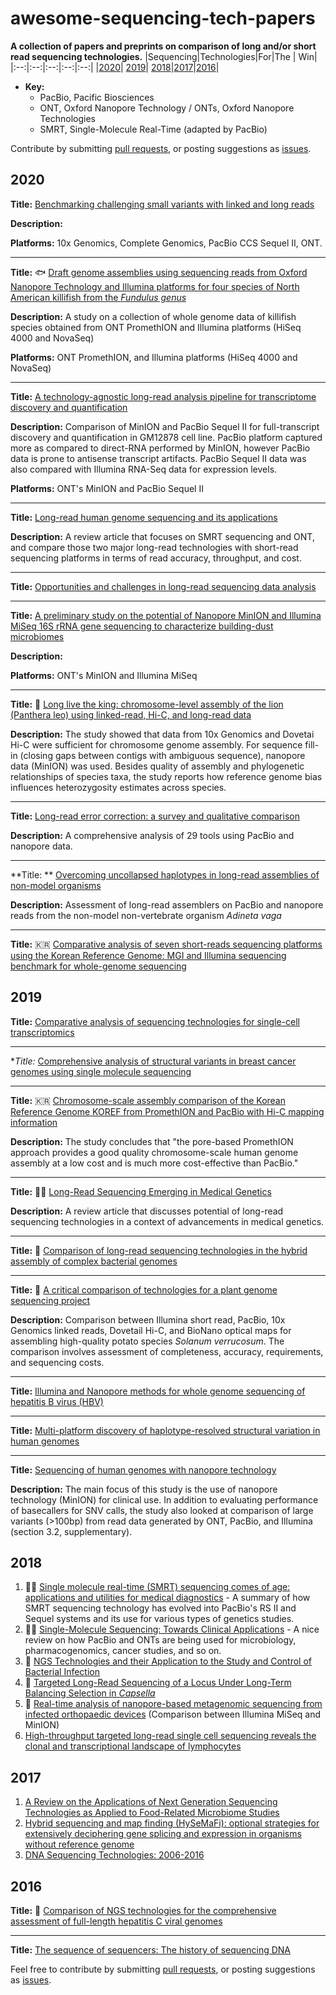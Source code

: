 # awesome-sequencing-tech-papers

**A collection of papers and preprints on comparison of long and/or short read sequencing technologies.**
|Sequencing|Technologies|For|The | Win|
|:--:|:--:|:--:|:--:|:--:|
|[2020](https://github.com/Nazeeefa/awesome-sequencing-tech-papers#2020)| [2019](https://github.com/Nazeeefa/awesome-sequencing-tech-papers#2019)| [2018](https://github.com/Nazeeefa/awesome-sequencing-tech-papers#2018)|[2017](https://github.com/Nazeeefa/awesome-sequencing-tech-papers#2017)|[2016](https://github.com/Nazeeefa/awesome-sequencing-tech-papers#2016)|
  
- **Key:**
  - PacBio, Pacific Biosciences
  - ONT, Oxford Nanopore Technology / ONTs, Oxford Nanopore Technologies
  - SMRT, Single-Molecule Real-Time (adapted by PacBio)
  
Contribute by submitting [pull requests](https://github.com/Nazeeefa/awesome-sequencing-tech-papers/pulls), or posting suggestions as [issues](https://github.com/Nazeeefa/awesome-sequencing-tech-papers/issues).

## 2020

**Title:** [Benchmarking challenging small variants with linked and long reads](https://www.biorxiv.org/content/10.1101/2020.07.24.212712v1)

**Description:**

**Platforms:** 10x Genomics, Complete Genomics, PacBio CCS Sequel II, ONT.

---

**Title:** 🐟 [Draft genome assemblies using sequencing reads from Oxford Nanopore Technology and Illumina platforms for four species of North American killifish from the *Fundulus genus*](http://dx.doi.org/10.1093/gigascience/giaa067)

**Description:** A study on a collection of whole genome data of killifish species obtained from ONT PromethION and Illumina platforms (HiSeq 4000 and NovaSeq)

**Platforms:** ONT PromethION, and Illumina platforms (HiSeq 4000 and NovaSeq)

---

**Title:** [A technology-agnostic long-read analysis pipeline for transcriptome discovery and quantification](https://www.biorxiv.org/content/10.1101/672931v2) 

**Description:** Comparison of MinION and PacBio Sequel II for full-transcript discovery and quantification in GM12878 cell line. PacBio platform captured more as compared to direct-RNA performed by MinION, however PacBio data is prone to antisense transcript artifacts. PacBio Sequel II data was also compared with Illumina RNA-Seq data for expression levels.

**Platforms:** ONT's MinION and PacBio Sequel II

---

**Title:** [Long-read human genome sequencing and its applications](https://www.nature.com/articles/s41576-020-0236-x)

**Description:** A review article that focuses on SMRT sequencing and ONT, and compare those two major long-read technologies with short-read sequencing platforms in terms of read accuracy, throughput, and cost.

---

**Title:** [Opportunities and challenges in long-read sequencing data analysis](https://genomebiology.biomedcentral.com/articles/10.1186/s13059-020-1935-5)

---

**Title:** [A preliminary study on the potential of Nanopore MinION and Illumina MiSeq 16S rRNA gene sequencing to characterize building-dust microbiomes](https://www.nature.com/articles/s41598-020-59771-0)

**Description:**

**Platforms:** ONT's MinION and Illumina MiSeq

---

**Title:** 🦁 [Long live the king: chromosome-level assembly of the lion (Panthera leo) using linked-read, Hi-C, and long-read data](https://bmcbiol.biomedcentral.com/articles/10.1186/s12915-019-0734-5)

**Description:** The study showed that data from 10x Genomics and Dovetai Hi-C were sufficient for chromosome genome assembly. For sequence fill-in (closing gaps between contigs with ambiguous sequence), nanopore data (MinION) was used. Besides quality of assembly and phylogenetic relationships of species taxa, the study reports how reference genome bias influences heterozygosity estimates across species.

---

**Title:** [Long-read error correction: a survey and qualitative comparison](https://www.biorxiv.org/content/10.1101/2020.03.06.977975v2)

**Description:** A comprehensive analysis of 29 tools using PacBio and nanopore data.

---

**Title: ** [Overcoming uncollapsed haplotypes in long-read assemblies of non-model organisms](https://www.biorxiv.org/content/10.1101/2020.03.16.993428v1)

**Description:** Assessment of long-read assemblers on PacBio and nanopore reads from the non-model non-vertebrate organism *Adineta vaga*

---

**Title:** 🇰🇷 [Comparative analysis of seven short-reads sequencing platforms using the Korean Reference Genome: MGI and Illumina sequencing benchmark for whole-genome sequencing](https://www.biorxiv.org/content/10.1101/2020.03.22.002840v1)

## 2019

**Title:** [Comparative analysis of sequencing technologies for single-cell transcriptomics](https://genomebiology.biomedcentral.com/articles/10.1186/s13059-019-1676-5) 

---
**Title:* [Comprehensive analysis of structural variants in breast cancer genomes using
single molecule sequencing](https://www.biorxiv.org/content/10.1101/847855v1)

---
**Title:** 🇰🇷 [Chromosome-scale assembly comparison of the Korean Reference Genome KOREF from PromethION and PacBio with Hi-C mapping information](http://dx.doi.org/10.1093/gigascience/giz125)

**Description:** The study concludes that "the pore-based PromethION approach provides a good quality chromosome-scale human genome assembly at a low cost and is much more cost-effective than PacBio."

---

**Title:** 💉🧬 [Long-Read Sequencing Emerging in Medical Genetics](https://www.frontiersin.org/articles/10.3389/fgene.2019.00426/full)

**Description:** A review article that discusses potential of long-read sequencing technologies in a context of advancements in medical genetics.

---

**Title:** 🦠 [Comparison of long-read sequencing technologies in the hybrid assembly of complex bacterial genomes](https://www.biorxiv.org/content/10.1101/530824v2)

---

**Title:** 🌱 [A critical comparison of technologies for a plant genome sequencing project](https://academic.oup.com/gigascience/article/8/3/giy163/5281243)

**Description:** Comparison between Illumina short read, PacBio, 10x Genomics linked reads, Dovetail Hi-C, and BioNano optical maps for assembling high-quality potato species *Solanum verrucosum*. The comparison involves assessment of completeness, accuracy, requirements, and sequencing costs.

---

**Title:** [Illumina and Nanopore methods for whole genome sequencing of hepatitis B virus (HBV)](https://www.nature.com/articles/s41598-019-43524-9)

---

**Title:** [Multi-platform discovery of haplotype-resolved structural variation in human genomes](https://www.nature.com/articles/s41467-018-08148-z)

---

**Title:** [Sequencing of human genomes with nanopore technology](https://www.nature.com/articles/s41467-019-09637-5)

**Description:** The main focus of this study is the use of nanopore technology (MinION) for clinical use. In addition to evaluating performance of basecallers for SNV calls, the study also looked at comparison of large variants (>100bp) from read data generated by ONT, PacBio, and Illumina (section 3.2, supplementary).

## 2018

1. 💉🧬 [Single molecule real-time (SMRT) sequencing comes of age: applications and utilities for medical diagnostics](https://academic.oup.com/nar/article/46/5/2159/4833218) - A summary of how SMRT sequencing technology has evolved into PacBio's RS II and Sequel systems and its use for various types of genetics studies.
1. 💉🧬 [Single-Molecule Sequencing: Towards Clinical Applications](https://www.cell.com/trends/biotechnology/fulltext/S0167-7799(18)30204-X) - A nice review on how PacBio and ONTs are being used for microbiology, pharmacogenomics, cancer studies, and so on.
2. 🦠 [NGS Technologies and their Application to the Study and Control of Bacterial Infection](https://www.ncbi.nlm.nih.gov/pmc/articles/PMC5857210/)
1. 🦠 [Targeted Long-Read Sequencing of a Locus Under Long-Term Balancing Selection in *Capsella*](https://www.ncbi.nlm.nih.gov/pmc/articles/PMC5873921/)
1. 🦠 [Real-time analysis of nanopore-based metagenomic sequencing from infected orthopaedic devices](https://bmcgenomics.biomedcentral.com/articles/10.1186/s12864-018-5094-y) (Comparison between Illumina MiSeq and MinION)
1. [High-throughput targeted long-read single cell sequencing reveals the clonal and transcriptional landscape of lymphocytes](https://www.biorxiv.org/content/10.1101/424945v1.full)

## 2017
1. [A Review on the Applications of Next Generation Sequencing Technologies as Applied to Food-Related Microbiome Studies](https://www.frontiersin.org/articles/10.3389/fmicb.2017.01829/full)
1. [Hybrid sequencing and map finding (HySeMaFi): optional strategies for extensively deciphering gene splicing and expression in organisms without reference genome](https://www.nature.com/articles/srep43793)
1. [DNA Sequencing Technologies: 2006-2016](https://www.nature.com/articles/nprot.2016.182)

## 2016

**Title:** 🦠 [Comparison of NGS technologies for the comprehensive assessment of full-length hepatitis C viral genomes](https://www.ncbi.nlm.nih.gov/pmc/articles/PMC5035407/)

---

**Title:** [The sequence of sequencers: The history of sequencing DNA](https://www.sciencedirect.com/science/article/pii/S0888754315300410)

Feel free to contribute by submitting [pull requests](https://github.com/Nazeeefa/awesome-sequencing-tech-papers/pulls), or posting suggestions as [issues](https://github.com/Nazeeefa/awesome-sequencing-tech-papers/issues).
